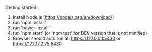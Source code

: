 Getting started:

1. Install Node.js (https://nodejs.org/en/download/)
2. run 'npm install'
3. run 'bower install'
4. run 'npm start' (or 'npm test' for DEV version that is not minified)
5. Browser should auto run at: https://127.0.0.1:5430 or https://172.17.2.75:5430
